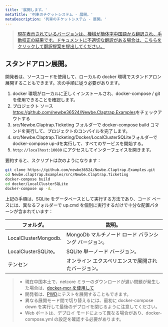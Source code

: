 ```yaml
---
title: '展開します。'
metaTitle: '列車のチケットシステム - 展開。'
metaDescription: '列車のチケットシステム - 展開。'
---
```


> [現在表示されているバージョンは、機械が簡体字中国語から翻訳され、手動校正の結果です。ドキュメントに不適切な翻訳がある場合は、こちらをクリックして翻訳提案を提出してください。](https://crwd.in/newbeclaptrap)


<!--
## 在线体验

该样例已经被部署在 <http://ticketing.newbe.pro> 网站上。

### 限时开放（还在备案）

由于运营成本的原因，该系统仅在以下特定的时段开放：

| 日期   | 时段        |
| ------ | ----------- |
| 工作日 | 12:00-14:00 |
| 工作日 | 20:00-22:00 |
| 周末   | 19:00-23:00 |

每次重新开放时，系统将会被重置，上一次开放的所有数据将被清空。

#### swagger 文档

为了更有效的抢票，开发者可以根据 swagger 文档给出的 API 开发自动抢票工具。文档地址<http://ticketing.newbe.pro/swagger> -->

## スタンドアロン展開。

開発者は、ソースコードを使用して、ローカルの docker 環境でスタンドアロン展開することもできます。次の手順に従う必要があります。

1. docker 環境がローカルに正しくインストールされ、docker-compose / git を使用できることを確認します。
2. プロジェクト ソース <https://github.com/newbe36524/Newbe.Claptrap.Examples>をチェックアウトする
3. src/Newbe.Claptrap.Ticketing フォルダーで docker-compose build コマンドを実行して、プロジェクトのコンパイルを完了します。
4. src/Newbe.Claptrap.Ticketing/Docker/LocalClusterSQLiteフォルダーでdocker-compose up-dを実行して、すべてのサービスを開始する。
5. `http://localhost:10080` にアクセスしてインターフェイスを開きます。

要約すると、スクリプトは次のようになります：

```bash
git clone https://github.com/newbe36524/Newbe.Claptrap.Examples.git
cd Newbe.claptrap.Examples/src/Newbe.Claptrap.Ticketing
docker-compose build
cd docker/LocalClusterSQLite
docker-compose up -d。
```

上記の手順は、SQLite をデータベースとして実行する方法であり、コード ベースには、異なるフォルダーで up.cmd を個別に実行するだけで十分な配置パターンが含まれています：

| フォルダ。                | 説明。                              |
| -------------------- | -------------------------------- |
| LocalClusterMongodb. | MongoDb マルチノード ロード バランシング バージョン。 |
| LocalClusterSQLite。  | SQLite 単一ノード バージョン。              |
| テンセン                 | オンライン エクスペリエンスで展開されたバージョン。       |

> - 現在中国本土で、netcore ミラーのダウンロードが遅い問題が発生した場合は、[docker-mcr を使用して](https://github.com/newbe36524/Newbe.McrMirror)
> - 開発者は、[PWD](https://labs.play-with-docker.com/)にテストを展開することもできます。
> - 異なる展開モード間で切り替えるには、最初に docker-compose down を実行して最後のデプロイを閉じるように注意してください。
> - Web ポートは、デプロイ モードによって異なる場合があり、docker-compose.yml の設定を確認する必要があります。
